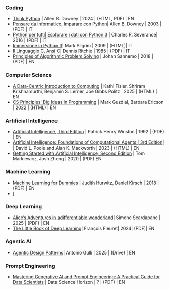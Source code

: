 ### Coding
 - [Think Python](https://allendowney.github.io/ThinkPython) | Allen B. Downey | 2024 | (HTML, PDF) | EN
 - [Pensare da Informatico, Imparare con Python](https://www.python.it/doc/Howtothink/HowToThink_ITA.pdf)| Allen B. Downey | 2003 | (PDF) | IT
 - [Python per tutti| Esplorare i dati con Python 3](https://do1.dr-chuck.com/pythonlearn/IT_it/pythonlearn.pdf) | Charles R. Severance| 2016 | (PDF) | IT
 - [Immersione in Python 3](https://gpiancastelli.altervista.org/dip3-it)| Mark Pilgrim | 2009 | (HTML)| IT
 - [Il Linguaggio C, Ansi C](https://web.archive.org/web/20180920221053/http://www.itis.pr.it/~dsacco/itis/Olimpiadi-informatica/Libri-di-testo/LinguaggioC-R&K.pdf)| Dennis Ritchie | 1985 | (PDF) | IT
 - [Principles of Algorithmic Problem Solving](https://www.csc.kth.se/~jsannemo/slask/main.pdf) | Johan Sannemo | 2018 | (PDF) | EN

### Computer Science
 - [A Data-Centric Introduction to Computing](https://dcic-world.org/2025-08-27/index.html) | Kathi Fisler, Shriram Krishnamurthi, Benjamin S. Lerner, Joe Gibbs Politz | 2025 | (HTML) | EN
 - [CS Principles: Big Ideas in Programming](https://www.openbookproject.net/books/StudentCSP) | Mark Guzdial, Barbara Ericson | 2022 | (HTML) | EN

### Artificial Intelligence
 - [Artificial Intelligence, Third Edition](https://courses.csail.mit.edu/6.034f/ai3/rest.pdf) | Patrick Henry Winston | 1992 | (PDF) | EN
 - [Artificial Intelligence: Foundations of Computational Agents |  3rd Edition](https://artint.info/3e/html/ArtInt3e.html)| | David L. Poole and Alan K. Mackworth | 2023 | (HTML) | EN
 - [Getting Started with Artificial Intelligence, Second Edition](https://www.ibm.com/downloads/documents/us-en/107a02e94bc8f761) | Tom Markiewicz, Josh Zheng | 2020 | (PDF) EN

### Machine Learning
 - [Machine Learning for Dummies](https://www.ibm.com/downloads/documents/us-en/10a99803c52fd9ed) | Judith Hurwitz, Daniel Kirsch | 2018 | (PDF) | EN
 - [

### Deep Learning
 - [Alice’s Adventures in adifferentiable wonderland](https://www.sscardapane.it/assets/alice/Alice_book_volume_1.pdf)| Simone Scardapane | 2025 | (PDF) | EN
 - [The Little Book of Deep Learning](https://fleuret.org/public/lbdl.pdf)| François Fleuret| 2024| (PDF)| EN

### Agentic AI
 - [Agentic Design Patterns](https://docs.google.com/document/d/1rsaK53T3Lg5KoGwvf8ukOUvbELRtH-V0LnOIFDxBryE/edit?tab=t.0#heading=h.pxcur8v2qagu)| Antonio Gulli | 2025 | (Drive) | EN

### Prompt Engineering
 - [Mastering Generative AI and Prompt Engineering: A Practical Guide for Data Scientists](https://datasciencehorizons.com/pub/Mastering_Generative_AI_Prompt_Engineering_Data_Science_Horizons_v2.pdf) | Data Science Horizon | ? | (PDF) | EN
